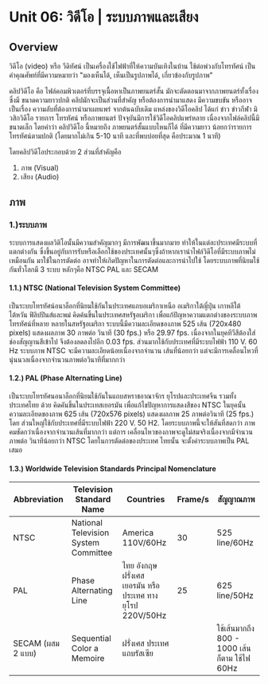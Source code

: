 # Unit 06: วิดีโอ | ระบบภาพและเสียง
## Overview
วิดีโอ (video) หรือ วีดิทัศน์ เป็นเครื่องใช้ไฟฟ้าที่ให้ความบันเทิงในบ้าน ใช้ต่อพ่วงกับโทรทัศน์ เป็น
คำคุณศัพท์ที่มีความหมายว่า "มองเห็นได้, เห็นเป็นรูปภาพได้, เกี่ยวข้องกับรูปภาพ"

คลิปวิดีโอ คือ ไฟล์คอมพิวเตอร์ที่บรรจุเนื้อหาเป็นภาพยนตร์สั้น มักจะตัดตอนมาจากภาพยนตร์ทั้งเรื่องซึ่งมี
ขนาดความยาวปกติ คลิปมักจะเป็นส่วนที่สำคัญ หรือต้องการนำมาแสดง มีความขบขัน หรืออาจเป็นเรื่อง
ความลับที่ต้องการนำมาเผยแพร่ จากต้นฉบับเดิม แหล่งของวิดีโอคลิป ได้แก่ ข่าว ข่าวกีฬา มิวสิกวิดีโอ รายการ
โทรทัศน์ หรือภาพยนตร์ ปัจจุบันมีการใช้วิดีโอคลิปแพร่หลาย เนื่องจากไฟล์คลิปนี้มี
ขนาดเล็ก โดยคำว่า คลิปวิดีโอ นี้หมายถึง ภาพยนตร์สั้นแบบไหนก็ได้ ที่มีความยาว
น้อยกว่ารายการโทรทัศน์ตามปกติ (โดยมากไม่เกิน 5-10 นาที และที่พบบ่อยที่สุด
คือประมาณ 1 นาที)

โดยคลิปวิดีโอประกอบด้วย 2 ส่วนที่สำคัญคือ
1. ภาพ (Visual)
2. เสียง (Audio)

## ภาพ
### 1.)ระบบภาพ
ระบบการแสดงผลวิติโอนั้นมีความสำคัญมากๆ มีการพัฒนาขึ้นมากมาย ทำให้ในแต่ละประเทศมีระบบที่
แตกต่างกัน ซึ่งขึ้นอยู่กับการรับหรือเลือกใช้ของประเทศนั้นๆซึ่งถ้าหากเรานำไฟล์วิดีโอที่มีระบบภาพไม่เหมือนกัน
มาใช้ในการตัดต่อ อาจทำให้เกิดปัญหาในการตัดต่อและการนำไปใช้ โดยระบบภาพที่นิยมใช้กันทั่วโลกมี 3 ระบบ
หลักๆคือ NTSC PAL และ SECAM

#### 1.1.) NTSC (National Television System Committee)
เป็นระบบโทรทัศน์อนาล็อกที่นิยมใช้กันในประเทศแถบอเมริกาเหนือ อเมริกาใต้ญี่ปุ่น เกาหลีใต้ ไต้หวัน
ฟิลิปปินส์และพม่ คิดค้นขึ้นในประเทศสหรัฐอเมริกา เพื่อแก้ปัญหาความแตกต่างของระบบภาพโทรทัศน์ที่หลาย
หลายในสหรัฐอเมริกา ระบบนี้มีความละเอียดของภาพ 525 เส้น (720x480 pixels) แสดงผลภาพ 30 ภาพต่อ
วินาที (30 fps.) หรือ 29.97 fps. เนื่องจากในยุคทีวีสีต้องใส่ช่องสัญญานสีเข้าไป จึงต้องลดลงไปอีก 0.03 fps.
ส่วนมากใช้กับประเทศที่มีระบบไฟฟ้า 110 V. 60 Hz ระบบภาพ NTSC จะมีความละเอียดน้อยเนื่องจากจำนวน
เส้นที่น้อยกว่า แต่จะมีการเคลื่อนไหวที่นุ่นนวลเนื่องจากจำนวนภาพต่อวินาทีที่มากกว่า

#### 1.2.) PAL (Phase Alternating Line)
เป็นระบบโทรทัศนอนาล็อกที่นิยมใช้กันในแถบสหราชอาณาจักร ยุโรปและประเทศจีน รวมทั้งประเทศไทย
ด้วย คิดคันขึ้นในประเทสเยอรมัน เพื่อแก้ไขปัญหาการแสดงสีของ NTSC ในยุคนั้น ความละเอียดของภาพ 625
เส้น (720x576 pixels) แสดงผลภาพ 25 ภาพต่อวินาที (25 fps.) โดย ส่วนใหญ่ใช้กับประเทศที่มีระบบไฟฟ้า
220 V. 50 H2. โดยระบบภาพนี้จะให้สันที่สดกว่า ภาพคมชัดกว่าเนื่องจากจำนวนเส้นที่มากกว่า แต่การ
เคลื่อนไหวของภาพจะดูไม่สมจริงเนื่องจากมีจำนวนภาพต่อ วินาทีน้อยกว่า NTSC โดยในการตัดต่อของประเทศ
ไทยนั้น จะตั้งค่าระบบภาพเป็น PAL เสมอ

#### 1.3.) Worldwide Television Standards Principal Nomenclature
|Abbreviation |Television Standard Name   | Countries | Frame/s | สัญญาณภาพ |
|-------------|---------------------------|-----------|---------|----------| 
|NTSC |National Television System Committee | America 110V/60Hz | 30 | 525 line/60Hz |
|PAL |Phase Alternating Line | ไทย อังกฤษ ฝรั่งเศส เยอรมัน หรือประเทศ ทางยุโรป 220V/50Hz | 25 | 625 line/50Hz |
|SECAM (ผสม 2 แบบ) | Sequential Color a Memoire| ฝรั่งเศส ประเทศแถบรัสเซีย | | ใช้เส้นมากถึง 800 - 1000 เส้น ก็ตาม ใช้ไฟ 60Hz |

